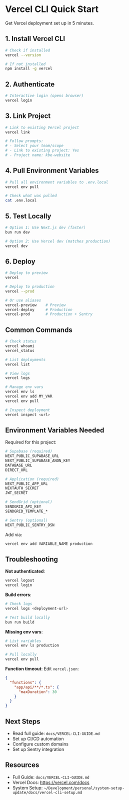 # Vercel CLI Quick Start

Get Vercel deployment set up in 5 minutes.

## 1. Install Vercel CLI

```bash
# Check if installed
vercel --version

# If not installed
npm install -g vercel
```

## 2. Authenticate

```bash
# Interactive login (opens browser)
vercel login
```

## 3. Link Project

```bash
# Link to existing Vercel project
vercel link

# Follow prompts:
# - Select your team/scope
# - Link to existing project: Yes
# - Project name: kbe-website
```

## 4. Pull Environment Variables

```bash
# Pull all environment variables to .env.local
vercel env pull

# Check what was pulled
cat .env.local
```

## 5. Test Locally

```bash
# Option 1: Use Next.js dev (faster)
bun run dev

# Option 2: Use Vercel dev (matches production)
vercel dev
```

## 6. Deploy

```bash
# Deploy to preview
vercel

# Deploy to production
vercel --prod

# Or use aliases
vercel-preview    # Preview
vercel-deploy     # Production
vercel-prod       # Production + Sentry
```

## Common Commands

```bash
# Check status
vercel whoami
vercel_status

# List deployments
vercel list

# View logs
vercel logs

# Manage env vars
vercel env ls
vercel env add MY_VAR
vercel env pull

# Inspect deployment
vercel inspect <url>
```

## Environment Variables Needed

Required for this project:

```bash
# Supabase (required)
NEXT_PUBLIC_SUPABASE_URL
NEXT_PUBLIC_SUPABASE_ANON_KEY
DATABASE_URL
DIRECT_URL

# Application (required)
NEXT_PUBLIC_APP_URL
NEXTAUTH_SECRET
JWT_SECRET

# SendGrid (optional)
SENDGRID_API_KEY
SENDGRID_TEMPLATE_*

# Sentry (optional)
NEXT_PUBLIC_SENTRY_DSN
```

Add via:
```bash
vercel env add VARIABLE_NAME production
```

## Troubleshooting

**Not authenticated**:
```bash
vercel logout
vercel login
```

**Build errors**:
```bash
# Check logs
vercel logs <deployment-url>

# Test build locally
bun run build
```

**Missing env vars**:
```bash
# List variables
vercel env ls production

# Pull locally
vercel env pull
```

**Function timeout**:
Edit `vercel.json`:
```json
{
  "functions": {
    "app/api/**/*.ts": {
      "maxDuration": 30
    }
  }
}
```

## Next Steps

- Read full guide: `docs/VERCEL-CLI-GUIDE.md`
- Set up CI/CD automation
- Configure custom domains
- Set up Sentry integration

## Resources

- Full Guide: `docs/VERCEL-CLI-GUIDE.md`
- Vercel Docs: https://vercel.com/docs
- System Setup: `~/Development/personal/system-setup-update/docs/vercel-cli-setup.md`
